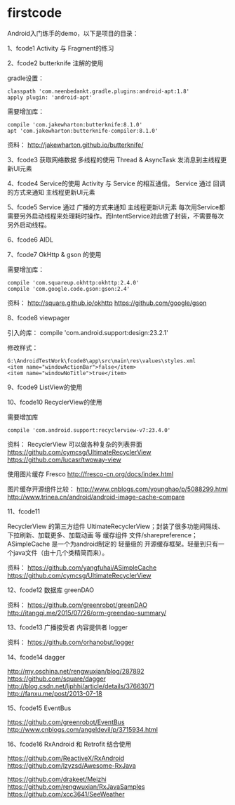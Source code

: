 # firstcode

Android入门练手的demo，以下是项目的目录：



1、fcode1
Activity 与 Fragment的练习

2、fcode2
butterknife 注解的使用

gradle设置：

    classpath 'com.neenbedankt.gradle.plugins:android-apt:1.8'
    apply plugin: 'android-apt'

需要增加库：

    compile 'com.jakewharton:butterknife:8.1.0'
    apt 'com.jakewharton:butterknife-compiler:8.1.0'
	
资料：
http://jakewharton.github.io/butterknife/

3、fcode3
获取网络数据
多线程的使用 Thread & AsyncTask 
发消息到主线程更新UI元素

4、fcode4
Service的使用
Activity 与 Service 的相互通信。
Service 通过 回调的方式来通知 主线程更新UI元素

5、fcode5
Service 通过 广播的方式来通知 主线程更新UI元素
每次用Service都需要另外启动线程来处理耗时操作。而IntentService对此做了封装，不需要每次另外启动线程。

6、fcode6
AIDL

7、fcode7
OkHttp & gson 的使用

需要增加库：

    compile 'com.squareup.okhttp:okhttp:2.4.0'
    compile 'com.google.code.gson:gson:2.4'

资料：
http://square.github.io/okhttp
https://github.com/google/gson

8、fcode8
viewpager

引入的库：
compile 'com.android.support:design:23.2.1'

修改样式：

    G:\AndroidTestWork\fcode8\app\src\main\res\values\styles.xml
    <item name="windowActionBar">false</item>
    <item name="windowNoTitle">true</item>
    
9、fcode9
ListView的使用


10、fcode10
RecyclerView的使用

需要增加库

    compile 'com.android.support:recyclerview-v7:23.4.0'

资料：
RecyclerView 可以做各种复杂的列表界面
https://github.com/cymcsg/UltimateRecyclerView
https://github.com/lucasr/twoway-view


使用图片缓存 Fresco
http://fresco-cn.org/docs/index.html

图片缓存开源组件比较：
http://www.cnblogs.com/younghao/p/5088299.html
http://www.trinea.cn/android/android-image-cache-compare

11、fcode11

RecyclerView 的第三方组件 UltimateRecyclerView；封装了很多功能间隔线、下拉刷新、加载更多、加载动画 等
缓存组件 文件/sharepreference；ASimpleCache 是一个为android制定的 轻量级的 开源缓存框架。轻量到只有一个java文件（由十几个类精简而来）。


资料：
https://github.com/yangfuhai/ASimpleCache
https://github.com/cymcsg/UltimateRecyclerView


12、fcode12
数据库 greenDAO

资料：
https://github.com/greenrobot/greenDAO
http://itangqi.me/2015/07/26/orm-greendao-summary/


13、fcode13
广播接受者
内容提供者
logger

资料：
https://github.com/orhanobut/logger

14、fcode14
dagger

http://my.oschina.net/rengwuxian/blog/287892
https://github.com/square/dagger
http://blog.csdn.net/ljphhj/article/details/37663071
http://fanxu.me/post/2013-07-18



15、fcode15
EventBus

https://github.com/greenrobot/EventBus
http://www.cnblogs.com/angeldevil/p/3715934.html




16、fcode16
RxAndroid 和 Retrofit 结合使用

https://github.com/ReactiveX/RxAndroid
https://github.com/lzyzsd/Awesome-RxJava


https://github.com/drakeet/Meizhi
https://github.com/rengwuxian/RxJavaSamples
https://github.com/xcc3641/SeeWeather